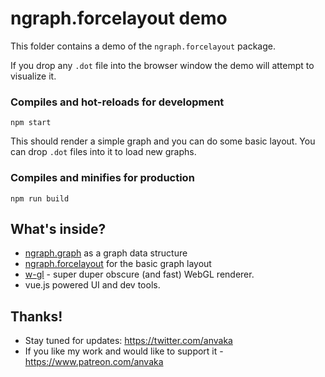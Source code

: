 # ngraph.forcelayout demo

This folder contains a demo of the `ngraph.forcelayout` package.

If you drop any `.dot` file into the browser window the demo will attempt to visualize it.


### Compiles and hot-reloads for development

```
npm start
```

This should render a simple graph and you can do some basic layout. You can drop `.dot` files into it
to load new graphs.

### Compiles and minifies for production

```
npm run build
```

## What's inside?

* [ngraph.graph](https://github.com/anvaka/ngraph.graph) as a graph data structure
* [ngraph.forcelayout](https://github.com/anvaka/ngraph.forcelayout) for the basic graph layout
* [w-gl](https://github.com/anvaka/w-gl) - super duper obscure (and fast) WebGL renderer.
* vue.js powered UI and dev tools.

## Thanks!

* Stay tuned for updates: https://twitter.com/anvaka
* If you like my work and would like to support it - https://www.patreon.com/anvaka